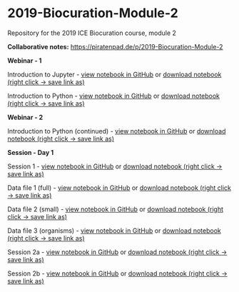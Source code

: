 # 2019-Biocuration-Module-2

Repository for the 2019 ICE Biocuration course, module 2

**Collaborative notes:** https://piratenpad.de/p/2019-Biocuration-Module-2

**Webinar - 1**

Introduction to Jupyter - [view notebook in GitHub](https://github.com/zencore/2019-Biocuration-Module-2/blob/master/webinars/webinar_1-introducing_jupyter.ipynb) or [download notebook (right click -> save link as)](https://raw.githubusercontent.com/zencore/2019-Biocuration-Module-2/master/webinars/webinar_1-introducing_jupyter.ipynb)

Introduction to Python - [view notebook in GitHub](https://github.com/zencore/2019-Biocuration-Module-2/blob/master/webinars/webinar_1-introducing_python.ipynb) or [download notebook (right click -> save link as)](https://raw.githubusercontent.com/zencore/2019-Biocuration-Module-2/master/webinars/webinar_1-introducing_python.ipynb)

**Webinar - 2**

Introduction to Python (continued) - [view notebook in GitHub](https://github.com/zencore/2019-Biocuration-Module-2/blob/master/webinars/webinar_2-introducing_python.ipynb) or [download notebook (right click -> save link as)](https://raw.githubusercontent.com/zencore/2019-Biocuration-Module-2/master/webinars/webinar_2-introducing_python.ipynb)


**Session - Day 1**

Session 1 - [view notebook in GitHub](https://github.com/zencore/2019-Biocuration-Module-2/blob/master/workshop_sessions/day_1-session_1.ipynb) or [download notebook (right click -> save link as)](https://raw.githubusercontent.com/zencore/2019-Biocuration-Module-2/master/workshop_sessions/day_1/day_1-session_1.ipynb)


Data file 1 (full) - [view notebook in GitHub](https://github.com/zencore/2019-Biocuration-Module-2/blob/master/workshop_sessions/uniprot-tp53.tab) or [download notebook (right click -> save link as)](https://raw.githubusercontent.com/zencore/2019-Biocuration-Module-2/master/workshop_sessions/uniprot-tp53.tab)


Data file 2 (small) - [view notebook in GitHub](https://github.com/zencore/2019-Biocuration-Module-2/blob/master/workshop_sessions/uniprot-tp53.tab) or [download notebook (right click -> save link as)](https://raw.githubusercontent.com/zencore/2019-Biocuration-Module-2/master/workshop_sessions/uniprot-tp53.tab)


Data file 3 (organisms) - [view notebook in GitHub](https://github.com/zencore/2019-Biocuration-Module-2/blob/master/workshop_sessions/tp53-entry-organism.tab) or [download notebook (right click -> save link as)](https://raw.githubusercontent.com/zencore/2019-Biocuration-Module-2/master/workshop_sessions/tp53-entry-organism.tab)


Session 2a - [view notebook in GitHub](https://github.com/zencore/2019-Biocuration-Module-2/blob/master/workshop_sessions/day_1-session_2a.ipynb) or [download notebook (right click -> save link as)](https://raw.githubusercontent.com/zencore/2019-Biocuration-Module-2/master/workshop_sessions/day_1/day_1-session_2a.ipynb)


Session 2b - [view notebook in GitHub](https://github.com/zencore/2019-Biocuration-Module-2/blob/master/workshop_sessions/day_1-session_2b.ipynb) or [download notebook (right click -> save link as)](https://raw.githubusercontent.com/zencore/2019-Biocuration-Module-2/master/workshop_sessions/day_1/day_1-session_2b.ipynb)

